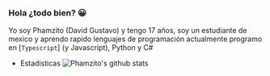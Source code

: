 ### Hola ¿todo bien? 😀

Yo soy Phamzito (David Gustavo) y tengo 17 años, soy un estudiante de mexico y aprendo rapido lenguajes de programación actualmente programo en [`Typescript`] (y Javascript), Python y C#
- Estadisticas
![Phamzito's github stats](https://github-readme-stats.vercel.app/api/?username=Phamzito&show_icons=true&title_color=fff&icon_color=79ff97&text_color=9f9f9f&bg_color=151515)
